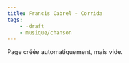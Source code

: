 ```yaml
---
title: Francis Cabrel - Corrida
tags:
    - -draft
    - musique/chanson
---
```


Page créée automatiquement, mais vide.

